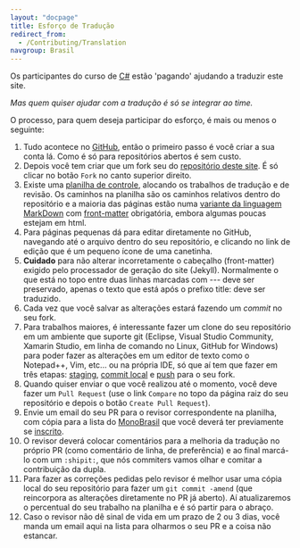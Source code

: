 ```yaml
---
layout: "docpage"
title: Esforço de Tradução
redirect_from:
  - /Contributing/Translation
navgroup: Brasil
---
```


Os participantes do curso de [C#](/Brasil) estão 'pagando' ajudando a traduzir este site.

*Mas quem quiser ajudar com a tradução é só se integrar ao time.*

O processo, para quem deseja participar do esforço, é mais ou menos o seguinte:

1. Tudo acontece no [GitHub](https://github.com), então o primeiro passo é você criar a sua conta lá. Como é só para repositórios abertos é sem custo. 
2. Depois você tem criar que um fork seu do [repositório deste site](https://github.com/MonoBrasil/website). É só clicar no botão ```Fork``` no canto superior direito.
3. Existe uma [planilha de controle](https://docs.google.com/spreadsheets/d/1B_iFGvaDhm8jSC0STXHdNgQAX57DRaY8F3wd-7czSjA/edit#gid=1820428232), alocando os trabalhos de tradução e de revisão. Os caminhos na planilha são os caminhos relativos dentro do repositório e a maioria das páginas estão numa [variante da linguagem MarkDown](https://help.github.com/articles/github-flavored-markdown/) com [front-matter](https://help.github.com/articles/using-jekyll-with-pages/#frontmatter-is-required) obrigatória, embora algumas poucas estejam em html.
4. Para páginas pequenas dá para editar diretamente no GitHub, navegando até o arquivo dentro do seu repositório, e clicando no link de edição que é um pequeno ícone de uma canetinha.
5. **Cuidado** para não alterar incorretamente o cabeçalho (front-matter) exigido pelo processador de geração do site (Jekyll). Normalmente o que está no topo entre duas linhas marcadas com --- deve ser preservado, apenas o texto que está após o prefixo title: deve ser traduzido.
6. Cada vez que você salvar as alterações estará fazendo um _commit_ no seu fork.
7. Para trabalhos maiores, é interessante fazer um clone do seu repositório em um ambiente que suporte git (Eclipse, Visual Studio Community, Xamarin Studio, em linha de comando no Linux, GitHub for Windows) para poder fazer as alterações em um editor de texto como o Notepad++, Vim, etc... ou na própria IDE, só que aí tem que fazer em três etapas: [staging](https://www.kernel.org/pub/software/scm/git/docs/git-add.html), [commit local](https://www.kernel.org/pub/software/scm/git/docs/git-commit.html) e [push](https://www.kernel.org/pub/software/scm/git/docs/git-push.html) para o seu fork.
8. Quando quiser enviar o que você realizou até o momento, você deve fazer um ```Pull Request``` (use o link ```Compare``` no topo da página raiz do seu repositório e depois o botão ```Create Pull Request```).
9. Envie um email do seu PR para o revisor correspondente na planilha, com cópia para a lista do [MonoBrasil](monobrasil@googlegroups.com) que você deverá ter previamente se [inscrito](https://groups.google.com/forum/#!forum/monobrasil). 
10. O revisor deverá colocar comentários para a melhoria da tradução no próprio PR (como comentário de linha, de preferência) e ao final marcá-lo com um ```:shipit:```, que nós commiters vamos olhar e comitar a contribuição da dupla. 
11. Para fazer as correções pedidas pelo revisor é melhor usar uma cópia local do seu repositório para fazer um ```git commit -amend``` (que reincorpora as alterações diretamente no PR já aberto). Aí atualizaremos o percentual do seu trabalho na planilha e é só partir para o abraço.
11. Caso o revisor não dê sinal de vida em um prazo de 2 ou 3 dias, você manda um email aqui na lista para olharmos o seu PR e a coisa não estancar.
